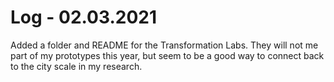 # Log - 02.03.2021

Added a folder and README for the Transformation Labs. They will not me part of my prototypes this year, but seem to be a good way to connect back to the city scale in my research.
